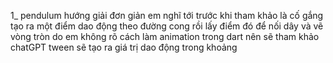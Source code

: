 
1_ pendulum
hướng giải đơn giản em nghĩ tới trước khi tham khảo là cố gắng tạo ra một điểm dao động theo đường cong
rồi lấy điểm đó để nối dây và vẽ vòng tròn
do em không rõ cách làm animation trong dart nên sẽ tham khảo chatGPT
tween sẽ tạo ra giá trị dao động trong khoảng